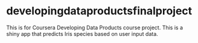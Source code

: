 # developingdataproductsfinalproject

This is for Coursera Developing Data Products course project. This is a shiny app that predicts Iris species based on user input data. 

